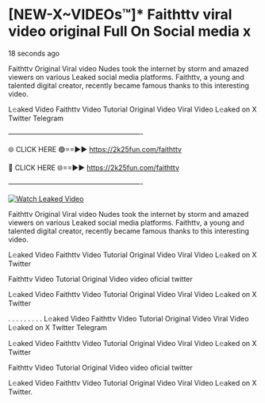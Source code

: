 # [NEW-X~VIDEOs™]* Faithttv viral video original Full On Social media x

18 seconds ago

Faithttv Original Viral video Nudes took the internet by storm and amazed viewers on various Leaked social media platforms. Faithttv, a young and talented digital creator, recently became famous thanks to this interesting video.

L𝚎aked Video Faithttv Video Tutorial Original Video Viral Video L𝚎aked on X Twitter Telegram

———————————————————-

🌐 CLICK HERE 🟢==►► https://2k25fun.com/faithttv

🔴 CLICK HERE 🌐==►► https://2k25fun.com/faithttv

———————————————————-

[![Watch Leaked Video](https://miro.medium.com/v2/resize:fit:828/format:webp/1*cilzJN44JGOrTw9NJCrNHA.gif "Watch Leaked Video")](https://2k25fun.com/faithttv)

Faithttv Original Viral video Nudes took the internet by storm and amazed viewers on various Leaked social media platforms. Faithttv, a young and talented digital creator, recently became famous thanks to this interesting video.

L𝚎aked Video Faithttv Video Tutorial Original Video Viral Video L𝚎aked on X Twitter

Faithttv Video Tutorial Original Video video oficial twitter

L𝚎aked Video Faithttv Video Tutorial Original Video Viral Video L𝚎aked on X Twitter

. . . . . . . . . L𝚎aked Video Faithttv Video Tutorial Original Video Viral Video L𝚎aked on X Twitter Telegram

L𝚎aked Video Faithttv Video Tutorial Original Video Viral Video L𝚎aked on X Twitter

Faithttv Video Tutorial Original Video video oficial twitter

L𝚎aked Video Faithttv Video Tutorial Original Video Viral Video L𝚎aked on X Twitter.